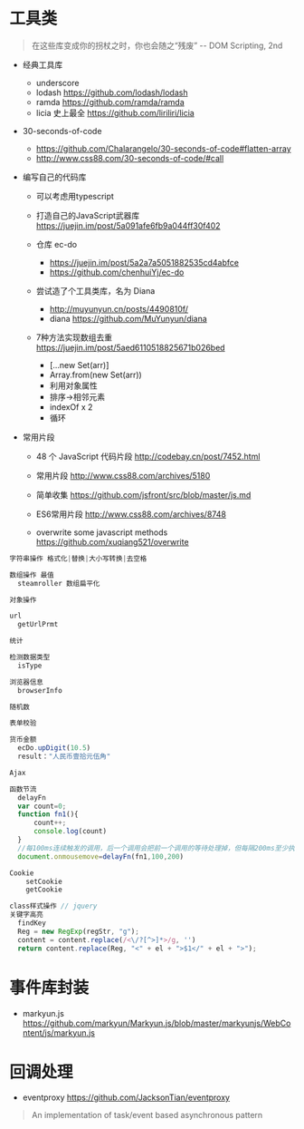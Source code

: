# 工具类

> 在这些库变成你的拐杖之时，你也会随之“残废” -- DOM Scripting, 2nd

- 经典工具库

  - underscore
  - lodash <https://github.com/lodash/lodash>
  - ramda <https://github.com/ramda/ramda>
  - licia 史上最全 <https://github.com/liriliri/licia>

- 30-seconds-of-code

  - <https://github.com/Chalarangelo/30-seconds-of-code#flatten-array>
  - <http://www.css88.com/30-seconds-of-code/#call>

- 编写自己的代码库

  - 可以考虑用typescript
  - 打造自己的JavaScript武器库 <https://juejin.im/post/5a091afe6fb9a044ff30f402>
  - 仓库 ec-do

    - <https://juejin.im/post/5a2a7a5051882535cd4abfce>
    - <https://github.com/chenhuiYj/ec-do>

  - 尝试造了个工具类库，名为 Diana

    - <http://muyunyun.cn/posts/4490810f/>
    - diana <https://github.com/MuYunyun/diana>
  - 7种方法实现数组去重 https://juejin.im/post/5aed6110518825671b026bed
    - [...new Set(arr)]
    - Array.from(new Set(arr))
    - 利用对象属性
    - 排序->相邻元素
    - indexOf x 2
    - 循环

- 常用片段

  - 48 个 JavaScript 代码片段 <http://codebay.cn/post/7452.html>
  - 常用片段 <http://www.css88.com/archives/5180>

  - 简单收集 <https://github.com/jsfront/src/blob/master/js.md>

  - ES6常用片段 <http://www.css88.com/archives/8748>
  - overwrite some javascript methods <https://github.com/xuqiang521/overwrite>

```javascript
字符串操作 格式化|替换|大小写转换|去空格

数组操作 最值
  steamroller 数组扁平化

对象操作

url
  getUrlPrmt

统计

检测数据类型
  isType

浏览器信息
  browserInfo

随机数

表单校验

货币金额
  ecDo.upDigit(10.5)
  result："人民币壹拾元伍角"

Ajax

函数节流
  delayFn
  var count=0;
  function fn1(){
      count++;
      console.log(count)
  }
  //每100ms连续触发的调用，后一个调用会把前一个调用的等待处理掉，但每隔200ms至少执行一次
  document.onmousemove=delayFn(fn1,100,200)

Cookie
    setCookie
    getCookie

class样式操作 // jquery
关键字高亮
  findKey
  Reg = new RegExp(regStr, "g");
  content = content.replace(/<\/?[^>]*>/g, '')
  return content.replace(Reg, "<" + el + ">$1</" + el + ">");
```

# 事件库封装

- markyun.js https://github.com/markyun/Markyun.js/blob/master/markyunjs/WebContent/js/markyun.js

# 回调处理

- eventproxy https://github.com/JacksonTian/eventproxy 

> An implementation of task/event based asynchronous pattern